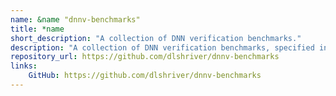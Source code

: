 ```yaml
---
name: &name "dnnv-benchmarks"
title: *name
short_description: "A collection of DNN verification benchmarks."
description: "A collection of DNN verification benchmarks, specified in DNNP and ONNX for use with DNNV, DNNF and their supported verifiers and falsifiers."
repository_url: https://github.com/dlshriver/dnnv-benchmarks
links: 
    GitHub: https://github.com/dlshriver/dnnv-benchmarks
---
```


